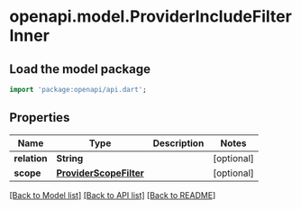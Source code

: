 # openapi.model.ProviderIncludeFilterInner

## Load the model package
```dart
import 'package:openapi/api.dart';
```

## Properties
Name | Type | Description | Notes
------------ | ------------- | ------------- | -------------
**relation** | **String** |  | [optional] 
**scope** | [**ProviderScopeFilter**](ProviderScopeFilter.md) |  | [optional] 

[[Back to Model list]](../README.md#documentation-for-models) [[Back to API list]](../README.md#documentation-for-api-endpoints) [[Back to README]](../README.md)


